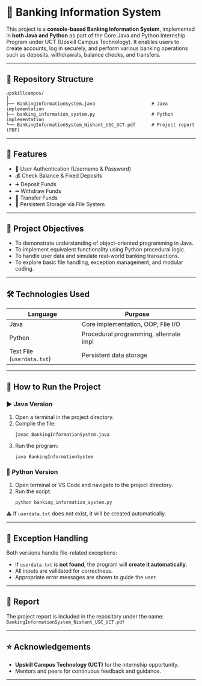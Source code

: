 # 🏦 Banking Information System

This project is a **console-based Banking Information System**, implemented in **both Java and Python** as part of the Core Java and Python Internship Program under UCT (Upskill Campus Technology). It enables users to create accounts, log in securely, and perform various banking operations such as deposits, withdrawals, balance checks, and transfers.

---

## 📁 Repository Structure

```
upskillcampus/
│
├── BankingInformationSystem.java                     # Java implementation
├── banking_information_system.py                     # Python implementation
└── BankingInformationSystem_Nishant_USC_UCT.pdf      # Project report (PDF)
```

---

## 🚀 Features

- 🔐 User Authentication (Username & Password)
- 💰 Check Balance & Fixed Deposits
- ➕ Deposit Funds
- ➖ Withdraw Funds
- 🔁 Transfer Funds
- 📝 Persistent Storage via File System

---

## 🧠 Project Objectives

- To demonstrate understanding of object-oriented programming in Java.
- To implement equivalent functionality using Python procedural logic.
- To handle user data and simulate real-world banking transactions.
- To explore basic file handling, exception management, and modular coding.

---

## 🛠 Technologies Used

| Language  | Purpose                                |
|-----------|----------------------------------------|
| Java      | Core implementation, OOP, File I/O     |
| Python    | Procedural programming, alternate impl |
| Text File (`userdata.txt`) | Persistent data storage |

---

## 📂 How to Run the Project

### ▶️ Java Version
1. Open a terminal in the project directory.
2. Compile the file:
   ```
   javac BankingInformationSystem.java
   ```
3. Run the program:
   ```
   java BankingInformationSystem
   ```

### 🐍 Python Version
1. Open terminal or VS Code and navigate to the project directory.
2. Run the script:
   ```
   python banking_information_system.py
   ```

⚠️ If `userdata.txt` does not exist, it will be created automatically.

---

## 📌 Exception Handling

Both versions handle file-related exceptions:
- If `userdata.txt` is **not found**, the program will **create it automatically**.
- All inputs are validated for correctness.
- Appropriate error messages are shown to guide the user.

---

## 📄 Report

The project report is included in the repository under the name:
`BankingInformationSystem_Nishant_USC_UCT.pdf`

---



## ⭐ Acknowledgements

- **Upskill Campus Technology (UCT)** for the internship opportunity.
- Mentors and peers for continuous feedback and guidance.

---
